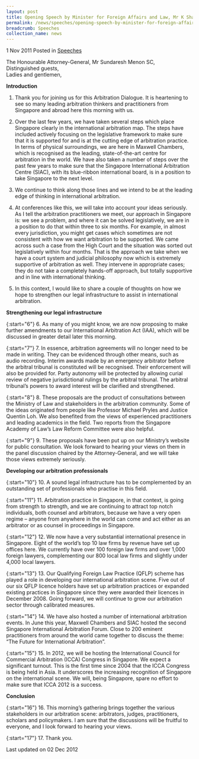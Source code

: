 ```yaml
---
layout: post
title: Opening Speech by Minister for Foreign Affairs and Law, Mr K Shanmugam, at the Ministry of Law Arbitration Dialogue
permalink: /news/speeches/opening-speech-by-minister-for-foreign-affairs-and-law-mr-k-shanmugam-at-the-ministry-of-law
breadcrumb: Speeches
collection_name: news
---
```


1 Nov 2011 Posted in [Speeches](/news/speeches)

The Honourable Attorney-General, Mr Sundaresh Menon SC,  
Distinguished guests,  
Ladies and gentlemen,  

**Introduction**

1. Thank you for joining us for this Arbitration Dialogue. It is heartening to see so many leading arbitration thinkers and practitioners from Singapore and abroad here this morning with us.

2. Over the last few years, we have taken several steps which place Singapore clearly in the international arbitration map. The steps have included actively focusing on the legislative framework to make sure that it is supported for and is at the cutting edge of arbitration practice. In terms of physical surroundings, we are here in Maxwell Chambers, which is recognised as the leading, state-of-the-art centre for arbitration in the world. We have also taken a number of steps over the past few years to make sure that the Singapore International Arbitration Centre (SIAC), with its blue-ribbon international board, is in a position to take Singapore to the next level.

3. We continue to think along those lines and we intend to be at the leading edge of thinking in international arbitration.

4. At conferences like this, we will take into account your ideas seriously. As I tell the arbitration practitioners we meet, our approach in Singapore is: we see a problem, and where it can be solved legislatively, we are in a position to do that within three to six months. For example, in almost every jurisdiction, you might get cases which sometimes are not consistent with how we want arbitration to be supported. We came across such a case from the High Court and the situation was sorted out legislatively within four months. That is the approach we take when we have a court system and judicial philosophy now which is extremely supportive of arbitration as well. They intervene in appropriate cases; they do not take a completely hands-off approach, but totally supportive and in line with international thinking.

5. In this context, I would like to share a couple of thoughts on how we hope to strengthen our legal infrastructure to assist in international arbitration.


**Strengthening our legal infrastructure**

{:start="6"}
6. As many of you might know, we are now proposing to make further amendments to our International Arbitration Act (IAA), which will be discussed in greater detail later this morning.

{:start="7"}
7. In essence, arbitration agreements will no longer need to be made in writing. They can be evidenced through other means, such as audio recording. Interim awards made by an emergency arbitrator before the arbitral tribunal is constituted will be recognised. Their enforcement will also be provided for. Party autonomy will be protected by allowing curial review of negative jurisdictional rulings by the arbitral tribunal. The arbitral tribunal’s powers to award interest will be clarified and strengthened.

{:start="8"}
8. These proposals are the product of consultations between the Ministry of Law and stakeholders in the arbitration community. Some of the ideas originated from people like Professor Michael Pryles and Justice Quentin Loh. We also benefited from the views of experienced practitioners and leading academics in the field. Two reports from the Singapore Academy of Law’s Law Reform Committee were also helpful.

{:start="9"}
9. These proposals have been put up on our Ministry’s website for public consultation. We look forward to hearing your views on them in the panel discussion chaired by the Attorney-General, and we will take those views extremely seriously.

**Developing our arbitration professionals**

{:start="10"}
10. A sound legal infrastructure has to be complemented by an outstanding set of professionals who practise in this field.

{:start="11"}
11. Arbitration practice in Singapore, in that context, is going from strength to strength, and we are continuing to attract top notch individuals, both counsel and arbitrators, because we have a very open regime – anyone from anywhere in the world can come and act either as an arbitrator or as counsel in proceedings in Singapore.

{:start="12"}
12. We now have a very substantial international presence in Singapore. Eight of the world’s top 10 law firms by revenue have set up offices here. We currently have over 100 foreign law firms and over 1,000 foreign lawyers, complementing our 800 local law firms and slightly under 4,000 local lawyers.

{:start="13"}
13. Our Qualifying Foreign Law Practice (QFLP) scheme has played a role in developing our international arbitration scene. Five out of our six QFLP licence holders have set up arbitration practices or expanded existing practices in Singapore since they were awarded their licences in December 2008. Going forward, we will continue to grow our arbitration sector through calibrated measures.

{:start="14"}
14. We have also hosted a number of international arbitration events. In June this year, Maxwell Chambers and SIAC hosted the second Singapore International Arbitration Forum. Close to 200 eminent practitioners from around the world came together to discuss the theme: “The Future for International Arbitration”.

{:start="15"}
15. In 2012, we will be hosting the International Council for Commercial Arbitration (ICCA) Congress in Singapore. We expect a significant turnout. This is the first time since 2004 that the ICCA Congress is being held in Asia. It underscores the increasing recognition of Singapore on the international scene. We will, being Singapore, spare no effort to make sure that ICCA 2012 is a success.



**Conclusion**

{:start="16"}
16. This morning’s gathering brings together the various stakeholders in our arbitration scene: arbitrators, judges, practitioners, scholars and policymakers. I am sure that the discussions will be fruitful to everyone, and I look forward to hearing your views.

{:start="17"}
17. Thank you.

<p class="right-side-updated">Last updated on 02 Dec 2012</p>


